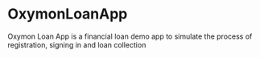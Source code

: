 # OxymonLoanApp
Oxymon Loan App is a financial loan demo app to simulate the process of registration, signing in and loan collection
